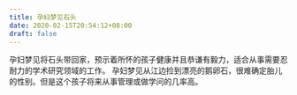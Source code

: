 ```yaml
---
title: 孕妇梦见石头
date: 2020-02-15T20:54:12+08:00
draft: false
---
```


孕妇梦见将石头带回家，预示着所怀的孩子健康并且恭谦有毅力，适合从事需要忍耐力的学术研究领域的工作。
孕妇梦见从江边捡到漂亮的鹅卵石，很难确定胎儿的性别。但是这个孩子将来从事管理或做学问的几率高。